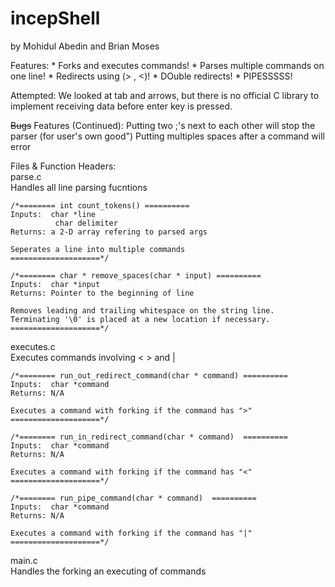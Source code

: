 # incepShell
by Mohidul Abedin and Brian Moses

Features:
	* Forks and executes commands!
	* Parses multiple commands on one line!
	* Redirects using (> , <)!
	* DOuble redirects!
        * PIPESSSSS!

Attempted:
  We looked at tab and arrows, but there is no official C library to implement receiving data before enter key is pressed. 

~~Bugs~~ Features (Continued):
	Putting two ;'s next to each other will stop the parser (for user's own good")
  Putting multiples spaces after a command will error
	
Files & Function Headers: <br>
parse.c <br>
	Handles all line parsing fucntions
	
	/*======== int count_tokens() ==========
	Inputs:  char *line
        	  char delimiter  
	Returns: a 2-D array refering to parsed args
  
  	Seperates a line into multiple commands 
	====================*/

	/*======== char * remove_spaces(char * input) ==========
	Inputs:  char *input 
	Returns: Pointer to the beginning of line

	Removes leading and trailing whitespace on the string line.
	Terminating '\0' is placed at a new location if necessary.
	====================*/
executes.c  <br>
  	Executes commands involving < > and |
	
	/*======== run_out_redirect_command(char * command) ==========
	Inputs:  char *command
	Returns: N/A
  
	Executes a command with forking if the command has ">"  
	====================*/

	/*======== run_in_redirect_command(char * command)  ==========	
  	Inputs:  char *command
	Returns: N/A

	Executes a command with forking if the command has "<"  
	====================*/

	/*======== run_pipe_command(char * command)  ==========
	Inputs:  char *command 
	Returns: N/A
	
	Executes a command with forking if the command has "|"  
	====================*/


main.c <br>
	Handles the forking an executing of commands
	
